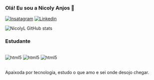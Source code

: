 ### Olá! Eu sou a Nicoly Anjos 👋

[![Insatagram](https://img.shields.io/badge/Instagram-E4405F?style=for-the-badge&logo=instagram&logoColor=white)](https://www.instagram.com/nicolyanjosofc/)
[![Linkedin](https://img.shields.io/badge/LinkedIn-0077B5?style=for-the-badge&logo=linkedin&logoColor=white)](https://www.linkedin.com/in/nicoly-de-lima-anjos-25b354114/)

![NicolyL GitHub stats](https://github-readme-stats.vercel.app/api?username=NicolyL&show_icons=true&theme=radical)

### Estudante

<div style="display: inline_block"><br/>
<img aling="center" alt="html5" src="https://img.shields.io/badge/HTML5-E34F26?style=for-the-badge&logo=html5&logoColor=white"/>
<img aling="center" alt="html5" src="https://img.shields.io/badge/CSS-239120?&style=for-the-badge&logo=css3&logoColor=white"/>
<img aling="center" alt="html5" src="https://img.shields.io/badge/JavaScript-F7DF1E?style=for-the-badge&logo=javascript&logoColor=black"/>
<div><br/>

Apaixoda por tecnologia, estudo o que amo e sei onde desojo chegar.
